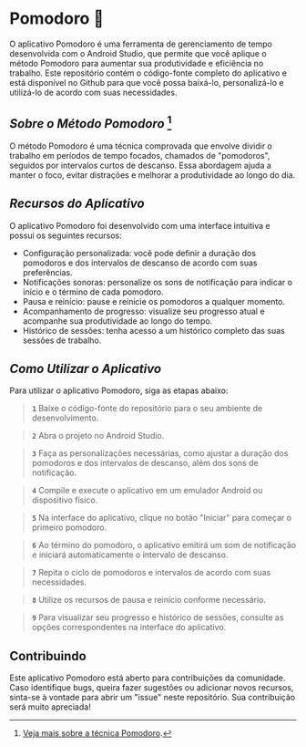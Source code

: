 # Pomodoro 🍅
O aplicativo Pomodoro é uma ferramenta de gerenciamento de tempo desenvolvida com o Android Studio, que permite que você aplique o método Pomodoro para aumentar sua produtividade e eficiência no trabalho. Este repositório contém o código-fonte completo do aplicativo e está disponível no Github para que você possa baixá-lo, personalizá-lo e utilizá-lo de acordo com suas necessidades.

## ***Sobre o Método Pomodoro*** [^1]
O método Pomodoro é uma técnica comprovada que envolve dividir o trabalho em períodos de tempo focados, chamados de "pomodoros", seguidos por intervalos curtos de descanso. Essa abordagem ajuda a manter o foco, evitar distrações e melhorar a produtividade ao longo do dia.

[^1]: [Veja mais sobre a técnica Pomodoro](https://www.wikiwand.com/pt/T%C3%A9cnica_pomodoro).

## ***Recursos do Aplicativo***
O aplicativo Pomodoro foi desenvolvido com uma interface intuitiva e possui os seguintes recursos:

- Configuração personalizada: você pode definir a duração dos pomodoros e dos intervalos de descanso de acordo com suas preferências.
- Notificações sonoras: personalize os sons de notificação para indicar o início e o término de cada pomodoro.
- Pausa e reinício: pause e reinicie os pomodoros a qualquer momento.
- Acompanhamento de progresso: visualize seu progresso atual e acompanhe sua produtividade ao longo do tempo.
- Histórico de sessões: tenha acesso a um histórico completo das suas sessões de trabalho.

## ***Como Utilizar o Aplicativo***
Para utilizar o aplicativo Pomodoro, siga as etapas abaixo:

> **`1`** Baixe o código-fonte do repositório para o seu ambiente de desenvolvimento. <br>

> **`2`** Abra o projeto no Android Studio.<br>
 
> **`3`** Faça as personalizações necessárias, como ajustar a duração dos pomodoros e dos intervalos de descanso, além dos sons de notificação. <br>

> **`4`** Compile e execute o aplicativo em um emulador Android ou dispositivo físico.<br>

> **`5`** Na interface do aplicativo, clique no botão "Iniciar" para começar o primeiro pomodoro.<br>

> **`6`** Ao término do pomodoro, o aplicativo emitirá um som de notificação e iniciará automaticamente o intervalo de descanso.<br>

> **`7`** Repita o ciclo de pomodoros e intervalos de acordo com suas necessidades.<br>

> **`8`** Utilize os recursos de pausa e reinício conforme necessário.<br>

> **`9`** Para visualizar seu progresso e histórico de sessões, consulte as opções correspondentes na interface do aplicativo.<br>

## Contribuindo
Este aplicativo Pomodoro está aberto para contribuições da comunidade. Caso identifique bugs, queira fazer sugestões ou adicionar novos recursos, sinta-se à vontade para abrir um "issue" neste repositório. Sua contribuição será muito apreciada!
